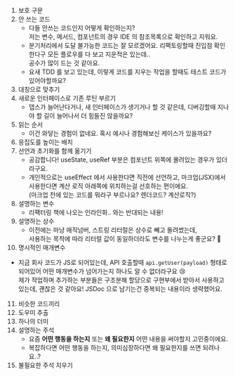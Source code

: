 1. 보호 구문
2. 안 쓰는 코드
   - 다들 안쓰는 코드인지 어떻게 확인하는지? \
저는 변수, 메서드, 컴포넌트의 경우 IDE 의 참조목록으로 확인하고 지워요.
   - 분기처리에서 도달 불가능한 코드는 잘 모르겠어요. 리팩토링할때 진입점 확인한다구 모든 플로우를 다 보고 지운적은 있는데.. \
공수가 많이 드는 것 같아요.
   - 요새 TDD 를 보고 있는데, 이렇게 코드를 지우는 작업을 할때도 테스트 코드가 있어야할까요?
3. 대칭으로 맞추기
4. 새로운 인터페이스로 기존 루틴 부르기
   - 뎁스가 늘어난다거나, 새 인터페이스가 생기거나 할 것 같은데, 디버깅할때 지나야 할 길이 늘어나서 더 힘들진 않을까요?
5. 읽는 순서
   - 이건 와닿는 경험이 없네요. 혹시 예시나 경험해보신 케이스가 있을까요?
6. 응집도를 높이는 배치
7. 선언과 초기화를 함께 옮기기
   - 공감합니다! useState, useRef 부분은 컴포넌트 위쪽에 몰려있는 경우가 있더라구요. 
   - 개인적으로는 useEffect 에서 사용한다면 직전에 선언하고, 마크업(JSX)에서 사용한다면 계산 로직 아래쪽에 위치하는걸 선호하는 편이에요. \
(마크업 전에 있는 코드를 뭐라구 부르나요? 렌더코드? 계산로직?)
8. 설명하는 변수
   - 리팩터링 책에 나오는 인라인화.. 와는 반대되는 내용!
9. 설명하는 상수
   - 이전에는 마냥 매직넘버, 스트링 리터럴은 상수로 빼고 돌려썼는데, \
사용하는 목적에 따라 리터럴 값이 동일하더라도 변수를 나누는게 좋군요? 🤔
10. 명시적인 매개변수
   - 지금 회사 코드가 JS로 되어있는데, API 호출할때 `api.getUser(payload)` 형태로 되어있어 어떤 매개변수가 넘어가는지 하나도 알 수 없더라구요 😢 \
제가 작업하며 추가하는 부분들은 구조분해 할당으로 구현부에서 받아서 사용하고 있는데, 괜찮은 것 같아요! JSDoc 으로 남기는건 중복되는 내용이라 생략했어요.
11. 비슷한 코드끼리
12. 도우미 추출
13. 하나의 더미
14. 설명하는 주석
    - 요즘 **어떤 행동을 하는지** 또는 **왜 필요한지** 어떤 내용을 써야할지 고민중이에요.
    - 복잡하다면 어떤 행동을 하는지, 의미심장하다면 왜 필요한지를 쓰면 되려나요..?
15. 불필요한 주석 지우기
